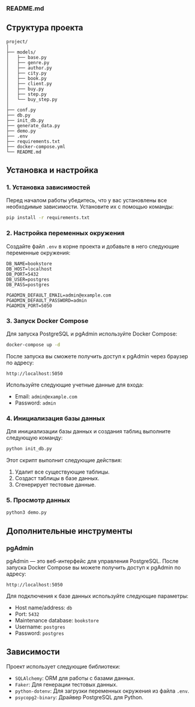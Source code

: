 ### README.md


## Структура проекта

```
project/
│
├── models/
│   ├── base.py
│   ├── genre.py
│   ├── author.py
│   ├── city.py
│   ├── book.py
│   ├── client.py
│   ├── buy.py
│   ├── step.py
│   └── buy_step.py
│
├── conf.py
├── db.py
├── init_db.py
├── generate_data.py
├── demo.py
├── .env
├── requirements.txt
├── docker-compose.yml
└── README.md
```

## Установка и настройка

### 1. Установка зависимостей

Перед началом работы убедитесь, что у вас установлены все необходимые зависимости. Установите их с помощью команды:

```bash
pip install -r requirements.txt
```

### 2. Настройка переменных окружения

Создайте файл `.env` в корне проекта и добавьте в него следующие переменные окружения:

```
DB_NAME=bookstore
DB_HOST=localhost
DB_PORT=5432
DB_USER=postgres
DB_PASS=postgres

PGADMIN_DEFAULT_EMAIL=admin@example.com
PGADMIN_DEFAULT_PASSWORD=admin
PGADMIN_PORT=5050
```

### 3. Запуск Docker Compose

Для запуска PostgreSQL и pgAdmin используйте Docker Compose:

```bash
docker-compose up -d
```

После запуска вы сможете получить доступ к pgAdmin через браузер по адресу:

```
http://localhost:5050
```

Используйте следующие учетные данные для входа:

- Email: `admin@example.com`
- Password: `admin`

### 4. Инициализация базы данных

Для инициализации базы данных и создания таблиц выполните следующую команду:

```bash
python init_db.py
```

Этот скрипт выполнит следующие действия:

1. Удалит все существующие таблицы.
2. Создаст таблицы в базе данных.
3. Сгенерирует тестовые данные.

### 5. Просмотр данных

```
python3 demo.py
```

## Дополнительные инструменты

### pgAdmin

pgAdmin — это веб-интерфейс для управления PostgreSQL. После запуска Docker Compose вы можете получить доступ к pgAdmin по адресу:

```
http://localhost:5050
```

Для подключения к базе данных используйте следующие параметры:

- Host name/address: `db`
- Port: `5432`
- Maintenance database: `bookstore`
- Username: `postgres`
- Password: `postgres`

## Зависимости

Проект использует следующие библиотеки:

- `SQLAlchemy`: ORM для работы с базами данных.
- `Faker`: Для генерации тестовых данных.
- `python-dotenv`: Для загрузки переменных окружения из файла `.env`.
- `psycopg2-binary`: Драйвер PostgreSQL для Python.
